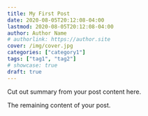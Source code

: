 ```yaml
---
title: My First Post
date: 2020-08-05T20:12:08-04:00
lastmod: 2020-08-05T20:12:08-04:00
author: Author Name
# authorlink: https://author.site
cover: /img/cover.jpg
categories: ["category1"]
tags: ["tag1", "tag2"]
# showcase: true
draft: true
---
```


Cut out summary from your post content here.

<!--more-->

The remaining content of your post.
